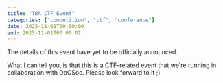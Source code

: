 ```yaml
---
title: "TBA CTF Event"
categories: ["competition", "ctf", "conference"]
date: 2025-11-01T00:00:00
end: 2025-11-01T00:00:01
---
```


The details of this event have yet to be officially announced.
<!--more-->

What I can tell you, is that this is a CTF-related event that we're running in collaboration with DoCSoc. Please look forward to it ;)

[//]: # (you thought you could see more details by taking a peek at the original md file? sneaky, nice try, but there's not much extra to be seen here :p)
